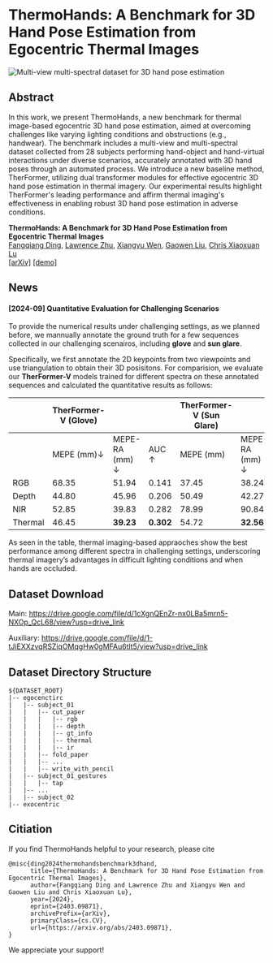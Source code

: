 # ThermoHands: A Benchmark for 3D Hand Pose Estimation from Egocentric Thermal Images

![Multi-view multi-spectral dataset for 3D hand pose estimation](assets/teaser.png)

## Abstract
In this work, we present ThermoHands, a new benchmark for thermal image-based egocentric 3D hand pose estimation, aimed at overcoming challenges like varying lighting conditions and obstructions (e.g., handwear). The benchmark includes a multi-view and multi-spectral dataset collected from 28 subjects performing hand-object and hand-virtual interactions under diverse scenarios, accurately annotated with 3D hand poses through an automated process. We introduce a new baseline method, TherFormer, utilizing dual transformer modules for effective egocentric 3D hand pose estimation in thermal imagery. Our experimental results highlight TherFormer's leading performance and affirm thermal imaging's effectiveness in enabling robust 3D hand pose estimation in adverse conditions. 

**ThermoHands: A Benchmark for 3D Hand Pose Estimation from Egocentric Thermal Images**
<br/>
[Fangqiang Ding](https://toytiny.github.io/), [Lawrence Zhu](https://lawrencez22.github.io/), [Xiangyu Wen](https://scholar.google.com/citations?user=WxgdNyAAAAAJ&hl=en&oi=ao), [Gaowen Liu](https://scholar.google.com/citations?user=WxgdNyAAAAAJ&hl=en&oi=ao), [Chris Xiaoxuan Lu](https://christopherlu.github.io/)
<br/>
[[arXiv]](https://arxiv.org/abs/2403.09871.pdf) [[demo]](https://www.youtube.com/watch?v=-oXKspAEyhg) 

## News

#### [2024-09] Quantitative Evaluation for Challenging Scenarios

To provide the numerical results under challenging settings, as we planned before, we mannually annotate the ground truth for a few sequences collected in our challenging scenairos, including **glove** and **sun glare**.

Specifically, we first annotate the 2D keypoints from two viewpoints and use triangulation to obtain their 3D posisitons. For comparision, we evaluate our **TherFormer-V** models trained for different spectra on these annotated sequences and calculated the quantitative results as follows:

|                        | TherFormer-V (Glove)       |                          |                            |  TherFormer-V (Sun Glare)|                          |                          |
|------------------------|----------------------------|--------------------------|----------------------------|--------------------------|--------------------------|--------------------------|
|                        | MEPE (mm)↓                 | MEPE-RA (mm) ↓           | AUC ↑                      | MEPE (mm)                | MEPE-RA (mm) ↓           | AUC ↑                    |
| RGB                    | 68.35                      | 51.94                    | 0.141                      | 37.45                    | 38.24                    | 0.252                    |
| Depth                  | 44.80                      | 45.96                    | 0.206                      | 50.49                    | 42.27                    | 0.254                    |
| NIR                    | 52.85                      | 39.83                    | 0.282                      | 78.99                    | 90.84                    | 0.093                    |
| Thermal                | 46.45                      | **39.23**                | **0.302**                  | 54.72                    | **32.56**                | **0.363**                |


As seen in the table, thermal imaging-based appraoches show the best performance among different spectra in challenging settings, underscoring thermal imagery’s advantages in difficult lighting conditions and when hands are occluded. 

## Dataset Download

Main: https://drive.google.com/file/d/1cXgnQEnZr-nx0LBa5mrn5-NXOp_QcL68/view?usp=drive_link

Auxiliary: https://drive.google.com/file/d/1-tJiEXXzvqRSZiqOMqgHw0gMFAu6tlt5/view?usp=drive_link

## Dataset Directory Structure
```
${DATASET_ROOT}
|-- egocenctirc
|   |-- subject_01
|   |   |-- cut_paper
|   |   |   |-- rgb
|   |   |   |-- depth
|   |   |   |-- gt_info
|   |   |   |-- thermal
|   |   |   |-- ir
|   |   |-- fold_paper
|   |   |-- ...
|   |   |-- write_with_pencil
|   |-- subject_01_gestures
|   |   |-- tap
|   |-- ...
|   |-- subject_02
|-- exocentric

```

## Citiation
If you find ThermoHands helpful to your research, please cite 
```
@misc{ding2024thermohandsbenchmark3dhand,
      title={ThermoHands: A Benchmark for 3D Hand Pose Estimation from Egocentric Thermal Images}, 
      author={Fangqiang Ding and Lawrence Zhu and Xiangyu Wen and Gaowen Liu and Chris Xiaoxuan Lu},
      year={2024},
      eprint={2403.09871},
      archivePrefix={arXiv},
      primaryClass={cs.CV},
      url={https://arxiv.org/abs/2403.09871}, 
}
```
We appreciate your support!
